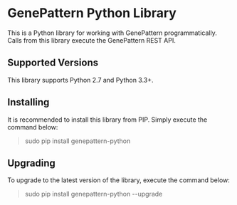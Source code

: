 # GenePattern Python Library

This is a Python library for working with GenePattern programmatically. Calls from this library execute the GenePattern REST API.

## Supported Versions

This library supports Python 2.7 and Python 3.3+.

## Installing

It is recommended to install this library from PIP. Simply execute the command below:

> sudo pip install genepattern-python

## Upgrading

To upgrade to the latest version of the library, execute the command below:

> sudo pip install genepattern-python --upgrade
